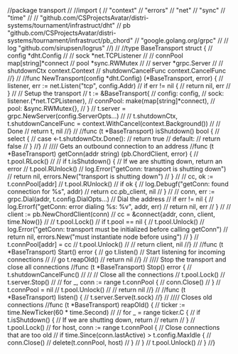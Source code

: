 //package transport
//
//import (
//	"context"
//	"errors"
//	"net"
//	"sync"
//	"time"
//
//	"github.com/CSProjectsAvatar/distri-systems/tournament/infrastruct/dht"
//	pb "github.com/CSProjectsAvatar/distri-systems/tournament/infrastruct/pb_chord"
//	"google.golang.org/grpc"
//
//	log "github.com/sirupsen/logrus"
//)
//
//type BaseTransport struct {
//	config *dht.Config
//
//	sock *net.TCPListener
//
//	connPool map[string]*connect
//	pool     *sync.RWMutex
//
//	server *grpc.Server
//
//	shutdownCtx        context.Context
//	shutdownCancelFunc context.CancelFunc
//}
//
//func NewTransport(config *dht.Config) (*BaseTransport, error) {
//	listener, err := net.Listen("tcp", config.Addr)
//	if err != nil {
//		return nil, err
//	}
//	// Setup the transport
//	t := &BaseTransport{
//		config:   config,
//		sock:     listener.(*net.TCPListener),
//		connPool: make(map[string]*connect),
//		pool:     &sync.RWMutex{},
//	}
//	t.server = grpc.NewServer(config.ServerOpts...)
//
//	t.shutdownCtx, t.shutdownCancelFunc = context.WithCancel(context.Background())
//	// Done
//	return t, nil
//}
//
//func (t *BaseTransport) isShutdown() bool {
//	select {
//	case <-t.shutdownCtx.Done():
//		return true
//	default:
//		return false
//	}
//}
//
//// Gets an outbound connection to an address
//func (t *BaseTransport) getConn(addr string) (pb.ChordClient, error) {
//	t.pool.RLock()
//
//	if t.isShutdown() { // If we are shutting down, return an error
//		t.pool.RUnlock()
//		log.Error("getConn: transport is shutting down")
//		return nil, errors.New("transport is shutting down")
//	}
//
//	cc, ok := t.connPool[addr]
//	t.pool.RUnlock()
//	if ok {
//		log.Debugf("getConn: found connection for %s", addr)
//		return cc.pb_client, nil
//	}
//
//	conn, err := grpc.Dial(addr, t.config.DialOpts...) // Dial the address
//	if err != nil {
//		log.Errorf("getConn: error dialing %s: %v", addr, err)
//		return nil, err
//	}
//
//	client := pb.NewChordClient(conn)
//	cc = &connect{addr, conn, client, time.Now()}
//
//	t.pool.Lock()
//	if t.pool == nil {
//		t.pool.Unlock()
//		log.Error("getConn: transport must be initialized before calling getConn")
//		return nil, errors.New("must instantiate node before using")
//	}
//	t.connPool[addr] = cc
//	t.pool.Unlock()
//
//	return client, nil
//}
//
//func (t *BaseTransport) Start() error {
//	go t.listen() // Start listening for incoming connections
//
//	go t.reapOld()
//	return nil
//}
//
//// Stop the transport and close all connections
//func (t *BaseTransport) Stop() error {
//	t.shutdownCancelFunc()
//
//	// Close all the connections
//	t.pool.Lock()
//	t.server.Stop()
//
//	for _, conn := range t.connPool {
//		conn.Close()
//	}
//	t.connPool = nil
//	t.pool.Unlock()
//
//	return nil
//}
//
//func (t *BaseTransport) listen() {
//	t.server.Serve(t.sock)
//}
//
//// Closes old connections
//func (t *BaseTransport) reapOld() {
//	ticker := time.NewTicker(60 * time.Second)
//
//	for _ = range ticker.C {
//		if t.isShutdown() { // If we are shutting down, return
//			return
//		}
//		t.pool.Lock()
//		for host, conn := range t.connPool { // Close connections that are too old
//			if time.Since(conn.lastActive) > t.config.MaxIdle {
//				conn.Close()
//				delete(t.connPool, host)
//			}
//		}
//		t.pool.Unlock()
//	}
//}
